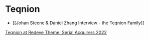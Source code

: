 # Teqnion

- [[Johan Steene & Daniel Zhang Interview - the Teqnion Family]]


[Teqnion at Redeye Theme: Serial Acquirers 2022](https://www.redeye.se/video/event-presentation/842953/teqnion-johan-steene-ceo-presents-at-redeye-theme-serial-acquirers-2022?utm_source=avanza&utm_medium=RSS)

